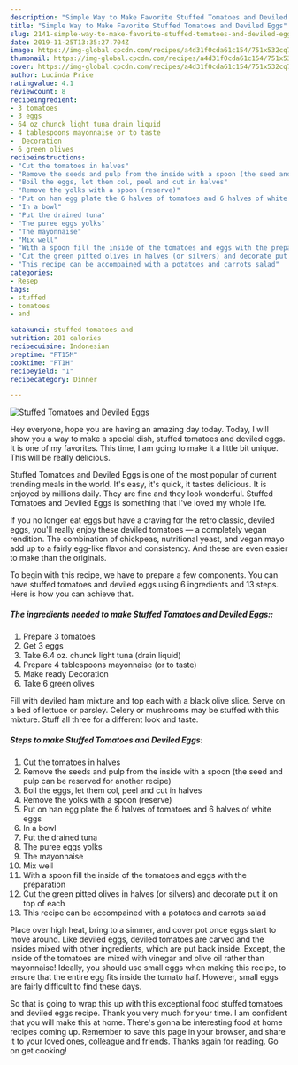 ```yaml
---
description: "Simple Way to Make Favorite Stuffed Tomatoes and Deviled Eggs"
title: "Simple Way to Make Favorite Stuffed Tomatoes and Deviled Eggs"
slug: 2141-simple-way-to-make-favorite-stuffed-tomatoes-and-deviled-eggs
date: 2019-11-25T13:35:27.704Z
image: https://img-global.cpcdn.com/recipes/a4d31f0cda61c154/751x532cq70/stuffed-tomatoes-and-deviled-eggs-recipe-main-photo.jpg
thumbnail: https://img-global.cpcdn.com/recipes/a4d31f0cda61c154/751x532cq70/stuffed-tomatoes-and-deviled-eggs-recipe-main-photo.jpg
cover: https://img-global.cpcdn.com/recipes/a4d31f0cda61c154/751x532cq70/stuffed-tomatoes-and-deviled-eggs-recipe-main-photo.jpg
author: Lucinda Price
ratingvalue: 4.1
reviewcount: 8
recipeingredient:
- 3 tomatoes
- 3 eggs
- 64 oz chunck light tuna drain liquid
- 4 tablespoons mayonnaise or to taste
-  Decoration
- 6 green olives
recipeinstructions:
- "Cut the tomatoes in halves"
- "Remove the seeds and pulp from the inside with a spoon (the seed and pulp can be reserved for another recipe)"
- "Boil the eggs, let them col, peel and cut in halves"
- "Remove the yolks with a spoon (reserve)"
- "Put on han egg plate the 6 halves of tomatoes and 6 halves of white eggs"
- "In a bowl"
- "Put the drained tuna"
- "The puree eggs yolks"
- "The mayonnaise"
- "Mix well"
- "With a spoon fill the inside of the tomatoes and eggs with the preparation"
- "Cut the green pitted olives in halves (or silvers) and decorate put it on top of each"
- "This recipe can be accompained with a potatoes and carrots salad"
categories:
- Resep
tags:
- stuffed
- tomatoes
- and

katakunci: stuffed tomatoes and
nutrition: 281 calories
recipecuisine: Indonesian
preptime: "PT15M"
cooktime: "PT1H"
recipeyield: "1"
recipecategory: Dinner

---
```



![Stuffed Tomatoes and Deviled Eggs](https://img-global.cpcdn.com/recipes/a4d31f0cda61c154/751x532cq70/stuffed-tomatoes-and-deviled-eggs-recipe-main-photo.jpg)

Hey everyone, hope you are having an amazing day today. Today, I will show you a way to make a special dish, stuffed tomatoes and deviled eggs. It is one of my favorites. This time, I am going to make it a little bit unique. This will be really delicious.

Stuffed Tomatoes and Deviled Eggs is one of the most popular of current trending meals in the world. It's easy, it's quick, it tastes delicious. It is enjoyed by millions daily. They are fine and they look wonderful. Stuffed Tomatoes and Deviled Eggs is something that I've loved my whole life.

If you no longer eat eggs but have a craving for the retro classic, deviled eggs, you&#39;ll really enjoy these deviled tomatoes — a completely vegan rendition. The combination of chickpeas, nutritional yeast, and vegan mayo add up to a fairly egg-like flavor and consistency. And these are even easier to make than the originals.


To begin with this recipe, we have to prepare a few components. You can have stuffed tomatoes and deviled eggs using 6 ingredients and 13 steps. Here is how you can achieve that.

##### The ingredients needed to make Stuffed Tomatoes and Deviled Eggs::

1. Prepare 3 tomatoes
1. Get 3 eggs
1. Take 6.4 oz. chunck light tuna (drain liquid)
1. Prepare 4 tablespoons mayonnaise (or to taste)
1. Make ready  Decoration
1. Take 6 green olives


Fill with deviled ham mixture and top each with a black olive slice. Serve on a bed of lettuce or parsley. Celery or mushrooms may be stuffed with this mixture. Stuff all three for a different look and taste. 

##### Steps to make Stuffed Tomatoes and Deviled Eggs:

1. Cut the tomatoes in halves
1. Remove the seeds and pulp from the inside with a spoon (the seed and pulp can be reserved for another recipe)
1. Boil the eggs, let them col, peel and cut in halves
1. Remove the yolks with a spoon (reserve)
1. Put on han egg plate the 6 halves of tomatoes and 6 halves of white eggs
1. In a bowl
1. Put the drained tuna
1. The puree eggs yolks
1. The mayonnaise
1. Mix well
1. With a spoon fill the inside of the tomatoes and eggs with the preparation
1. Cut the green pitted olives in halves (or silvers) and decorate put it on top of each
1. This recipe can be accompained with a potatoes and carrots salad


Place over high heat, bring to a simmer, and cover pot once eggs start to move around. Like deviled eggs, deviled tomatoes are carved and the insides mixed with other ingredients, which are put back inside. Except, the inside of the tomatoes are mixed with vinegar and olive oil rather than mayonnaise! Ideally, you should use small eggs when making this recipe, to ensure that the entire egg fits inside the tomato half. However, small eggs are fairly difficult to find these days. 

So that is going to wrap this up with this exceptional food stuffed tomatoes and deviled eggs recipe. Thank you very much for your time. I am confident that you will make this at home. There's gonna be interesting food at home recipes coming up. Remember to save this page in your browser, and share it to your loved ones, colleague and friends. Thanks again for reading. Go on get cooking!
